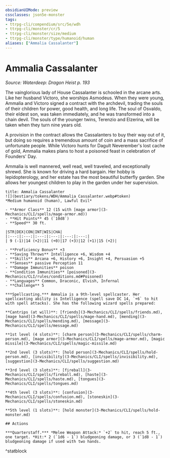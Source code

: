 ```yaml
---
obsidianUIMode: preview
cssclasses: json5e-monster
tags:
- ttrpg-cli/compendium/src/5e/wdh
- ttrpg-cli/monster/cr/5
- ttrpg-cli/monster/size/medium
- ttrpg-cli/monster/type/humanoid/human
aliases: ["Ammalia Cassalanter"]
---
```

# Ammalia Cassalanter
*Source: Waterdeep: Dragon Heist p. 193*  

The vainglorious lady of House Cassalanter is schooled in the arcane arts. Like her husband Victoro, she worships Asmodeus. When they were young, Ammalia and Victoro signed a contract with the archdevil, trading the souls of their children for power, good health, and long life. The soul of Osvaldo, their eldest son, was taken immediately, and he was transformed into a chain devil. The souls of the younger twins, Terenzio and Elzerina, will be taken when they turn nine years old.

A provision in the contract allows the Cassalanters to buy their way out of it, but doing so requires a tremendous amount of coin and a mass sacrifice of unfortunate people. While Victoro hunts for Dagult Neverember's lost cache of gold, Ammalia makes plans to host a poisoned feast in celebration of Founders' Day.

Ammalia is well mannered, well read, well traveled, and exceptionally shrewd. She is known for driving a hard bargain. Her hobby is lepidopterology, and her estate has the most beautiful butterfly garden. She allows her youngest children to play in the garden under her supervision.

```ad-statblock
title: Ammalia Cassalanter
![](bestiary/tokens/WDH/Ammalia Cassalanter.webp#token)
*Medium humanoid (human), Lawful Evil*

- **Armor Class** 12 (15 with [mage armor](3-Mechanics/CLI/spells/mage-armor.md))
- **Hit Points** 45 (`10d8`)
- **Speed** 30 ft.

|STR|DEX|CON|INT|WIS|CHA|
|:---:|:---:|:---:|:---:|:---:|:---:|
| 9 (-1)|14 (+2)|11 (+0)|17 (+3)|12 (+1)|15 (+2)|

- **Proficiency Bonus** +3
- **Saving Throws** Intelligence +6, Wisdom +4
- **Skills** Arcana +6, History +6, Insight +4, Persuasion +5
- **Senses** passive Perception 11
- **Damage Immunities** poison
- **Condition Immunities** [poisoned](3-Mechanics/CLI/rules/conditions.md#Poisoned)
- **Languages** Common, Draconic, Elvish, Infernal
- **Challenge** 5

***Spellcasting.*** Ammalia is a 9th-level spellcaster. Her spellcasting ability is Intelligence (spell save DC 14, `+6` to hit with spell attacks). She has the following wizard spells prepared:

**Cantrips (at will)**: [friends](3-Mechanics/CLI/spells/friends.md), [mage hand](3-Mechanics/CLI/spells/mage-hand.md), [mending](3-Mechanics/CLI/spells/mending.md), [message](3-Mechanics/CLI/spells/message.md)

**1st level (4 slots)**: [charm person](3-Mechanics/CLI/spells/charm-person.md), [mage armor](3-Mechanics/CLI/spells/mage-armor.md), [magic missile](3-Mechanics/CLI/spells/magic-missile.md)

**2nd level (3 slots)**: [hold person](3-Mechanics/CLI/spells/hold-person.md), [invisibility](3-Mechanics/CLI/spells/invisibility.md), [suggestion](3-Mechanics/CLI/spells/suggestion.md)

**3rd level (3 slots)**: [fireball](3-Mechanics/CLI/spells/fireball.md), [haste](3-Mechanics/CLI/spells/haste.md), [tongues](3-Mechanics/CLI/spells/tongues.md)

**4th level (3 slots)**: [confusion](3-Mechanics/CLI/spells/confusion.md), [stoneskin](3-Mechanics/CLI/spells/stoneskin.md)

**5th level (1 slots)**: [hold monster](3-Mechanics/CLI/spells/hold-monster.md)

## Actions

***Quarterstaff.*** *Melee Weapon Attack:* `+2` to hit, reach 5 ft., one target. *Hit:* 2 (`1d6 - 1`) bludgeoning damage, or 3 (`1d8 - 1`) bludgeoning damage if used with two hands.
```
^statblock